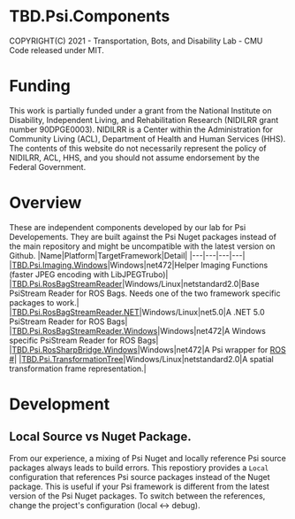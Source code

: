 # TBD.Psi.Components
COPYRIGHT(C) 2021 - Transportation, Bots, and Disability Lab - CMU  
Code released under MIT.

# Funding
This work is partially funded under a grant from the National Institute on Disability, Independent Living, and Rehabilitation Research (NIDILRR grant number 90DPGE0003). NIDILRR is a Center within the Administration for Community Living (ACL), Department of Health and Human Services (HHS). The contents of this website do not necessarily represent the policy of NIDILRR, ACL, HHS, and you should not assume endorsement by the Federal Government.

# Overview
These are independent components developed by our lab for Psi Developements. They are built against the Psi Nuget packages instead of the main repository and might be uncompatible with the latest version on Github.
|Name|Platform|TargetFramework|Detail|
|---|---|---|---|
|[TBD.Psi.Imaging.Windows](TBD.Psi.Imaging.Windows/README.md)|Windows|net472|Helper Imaging Functions (faster JPEG encoding with LibJPEGTrubo)|
|[TBD.Psi.RosBagStreamReader](TBD.Psi.RosBagStreamReader/README.md)|Windows/Linux|netstandard2.0|Base PsiStream Reader for ROS Bags. Needs one of the two framework specific packages to work.|
|[TBD.Psi.RosBagStreamReader.NET](TBD.Psi.RosBagStreamReader.NET)|Windows/Linux|net5.0|A .NET 5.0 PsiStream Reader for ROS Bags|
|[TBD.Psi.RosBagStreamReader.Windows](TBD.Psi.RosBagStreamReader.Windows/)|Windows|net472|A Windows specific PsiStream Reader for ROS Bags|
|[TBD.Psi.RosSharpBridge.Windows](TBD.Psi.RosSharpBridge.Windows/README.md)|Windows|net472|A Psi wrapper for [ROS #](https://github.com/siemens/ros-sharp)|
|[TBD.Psi.TransformationTree](TBD.Psi.TransformationTree/README.md)|Windows/Linux|netstandard2.0|A spatial transformation frame representation.|

# Development
## Local Source vs Nuget Package.
From our experience, a mixing of Psi Nuget and locally reference Psi source packages always leads to build errors. This repostiory provides a `Local` configuration that references Psi source packages instead of the Nuget package. This is useful if your Psi framework is different from the latest version of the Psi Nuget packages. To switch between the references, change the project's configuration (local <-> debug).
